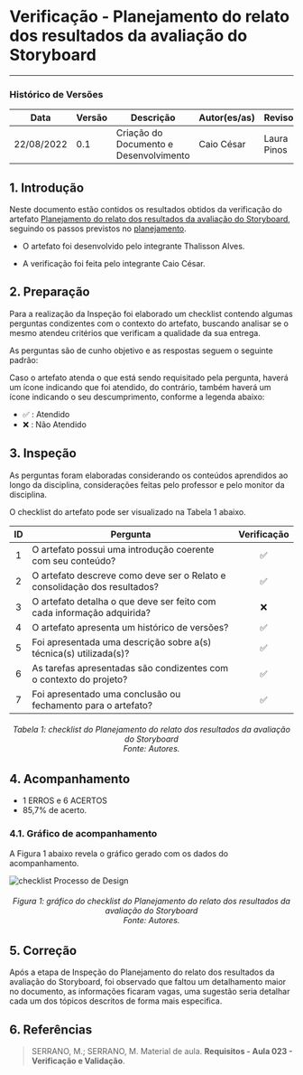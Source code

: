 # Verificação - Planejamento do relato dos resultados da avaliação do Storyboard
***

### Histórico de Versões

**Data** | **Versão** | **Descrição** | **Autor(es/as)** | **Revisor** |
--- | --- | --- | --- | --- |
22/08/2022 | 0.1 | Criação do Documento e Desenvolvimento | Caio César | Laura Pinos 

## 1. Introdução

Neste documento estão contidos os resultados obtidos da verificação do artefato [Planejamento do relato dos resultados da avaliação do Storyboard](../designAvalEDesenv/nivel1/storyboard/planej-relato-result-storyboard.md), seguindo os passos previstos no [planejamento](planejamento-geral.md).

* O artefato foi desenvolvido pelo integrante Thalisson Alves.

* A verificação foi feita pelo integrante Caio César.


## 2. Preparação

Para a realização da Inspeção foi elaborado um checklist contendo algumas perguntas condizentes com o contexto do artefato, buscando analisar se o mesmo atendeu critérios que verificam a qualidade da sua entrega.

As perguntas são de cunho objetivo e as respostas seguem o seguinte padrão:

Caso o artefato atenda o que está sendo requisitado pela pergunta, haverá um ícone indicando que foi atendido, do contrário, também haverá um ícone indicando o seu descumprimento, conforme a legenda abaixo:

- ✅ : Atendido
- ❌ : Não Atendido

## 3. Inspeção

As perguntas foram elaboradas considerando os conteúdos aprendidos ao longo da disciplina, considerações feitas pelo professor e pelo monitor da disciplina.

O checklist do artefato pode ser visualizado na Tabela 1 abaixo.

|ID|Pergunta| Verificação |
|:---:|-------------|:--------:|
| 1 | O artefato possui uma introdução coerente com seu conteúdo? |✅ |
| 2 | O artefato descreve como deve ser o Relato e consolidação dos resultados? | ✅ |
| 3 | O artefato detalha o que deve ser feito com cada informação adquirida? | ❌ |
| 4 | O artefato apresenta um histórico de versões? | ✅ |
| 5 | Foi apresentada uma descrição sobre a(s) técnica(s) utilizada(s)?| ✅ |
| 6 | As tarefas apresentadas são condizentes com o contexto do projeto?| ✅ |
| 7 | Foi apresentado uma conclusão ou fechamento para o artefato? | ✅ |

<h6 align = "center">Tabela 1: checklist do Planejamento do relato dos resultados da avaliação do Storyboard <br>Fonte: Autores. </h6>

## 4. Acompanhamento

- 1 ERROS e 6 ACERTOS
- 85,7% de acerto.

### 4.1. Gráfico de acompanhamento

A Figura 1 abaixo revela o gráfico gerado com os dados do acompanhamento.

![checklist Processo de Design](https://github.com/Interacao-Humano-Computador/2022.1-Faculdade-de-Arquitetura-e-Urbanismo/blob/verif-caio/docs/assets/Captura%20de%20tela%202022-08-22%20224349.png?raw=true)

<h6 align = "center">Figura 1: gráfico do checklist do Planejamento do relato dos resultados da avaliação do Storyboard <br>Fonte: Autores. </h6>

## 5. Correção

Após a etapa de Inspeção do Planejamento do relato dos resultados da avaliação do Storyboard, foi observado que faltou um detalhamento maior no documento, as informações ficaram vagas, uma sugestão seria detalhar cada um dos tópicos descritos de forma mais especifica.

## 6. Referências

> SERRANO, M.; SERRANO, M. Material de aula. **Requisitos - Aula 023 - Verificação e Validação**.
